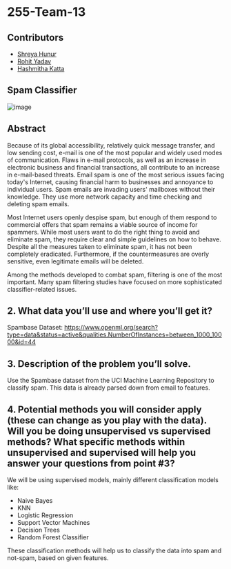 # 255-Team-13

## Contributors
* [Shreya Hunur](https://github.com/shreyahunur) <br/>
* [Rohit Yadav](https://github.com/Rohitky34) <br/>
* [Hashmitha Katta](https://github.com/hashmithakatta) <br/>

## Spam Classifier 
![image](https://user-images.githubusercontent.com/64269342/164372641-e1073755-48de-481c-823d-643dd9bfdb11.png)

## Abstract 

Because of its global accessibility, relatively quick message transfer, and low sending cost, e-mail is one of the most popular and widely used modes of communication. Flaws in e-mail protocols, as well as an increase in electronic business and financial transactions, all contribute to an increase in e-mail-based threats. Email spam is one of the most serious issues facing today's Internet, causing financial harm to businesses and annoyance to individual users. Spam emails are invading users' mailboxes without their knowledge. They use more network capacity and time checking and deleting spam emails.

Most Internet users openly despise spam, but enough of them respond to commercial offers that spam remains a viable source of income for spammers. While most users want to do the right thing to avoid and eliminate spam, they require clear and simple guidelines on how to behave. Despite all the measures taken to eliminate spam, it has not been completely eradicated. Furthermore, if the countermeasures are overly sensitive, even legitimate emails will be deleted.

Among the methods developed to combat spam, filtering is one of the most important. Many spam filtering studies have focused on more sophisticated classifier-related issues.


## 2. What data you’ll use and where you’ll get it?

Spambase Dataset: https://www.openml.org/search?type=data&status=active&qualities.NumberOfInstances=between_1000_10000&id=44

## 3. Description of the problem you’ll solve. 

Use the Spambase dataset from the UCI Machine Learning Repository to classify spam. This data is already parsed down from email to features.

## 4. Potential methods you will consider apply (these can change as you play with the data). Will you be doing unsupervised vs supervised methods? What specific methods within unsupervised and supervised will help you answer your questions from point #3?

We will be using supervised models, mainly different classification models like:

* Naive Bayes
* KNN
* Logistic Regression
* Support Vector Machines
* Decision Trees
* Random Forest Classifier

These classification methods will help us to classify the data into spam and not-spam, based on given features. 
